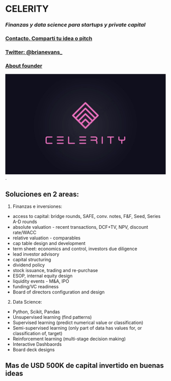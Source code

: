 # CELERITY
### ***Finanzas y data science para startups y private capital***

### [Contacto. Comparti tu idea o pitch](mailto:b.evans@skyhighfund.com) 

### [Twitter: @brianevans_](https://twitter.com/brianevans_)

### [About founder](https://github.com/celerityventures/celerityventures.github.io/blob/785313db8efef2f5e8f81d016c1dee7df3273724/CV%20Github.pdf)

![image](celeritylogo.jpg).

## Soluciones en 2 areas:

1. Finanzas e inversiones:
- access to capital: bridge rounds, SAFE, conv. notes, F&F, Seed, Series A-D rounds
- absolute valuation - recent transactions, DCF+TV, NPV, discount rate/WACC
- relative valuation - comparables
- cap table design and development
- term sheet: economics and control, investors due diligence
- lead investor advisory
- capital structuring
- dividend policy
- stock issuance, trading and re-purchase
- ESOP, internal equity design
- liquidity events - M&A, IPO
- funding/VC readiness 
- Board of directors configuration and design

2. Data Science:
- Python, Scikit, Pandas
- Unsupervised learning (find patterns)
- Supervised learning (predict numerical value or classification)
- Semi-supervised learning (only part of data has values for, or classification of, target)
- Reinforcement learning (multi-stage decision making)
- Interactive Dashbaords 
- Board deck designs

## Mas de USD 500K de capital invertido en buenas ideas 

